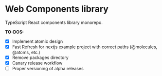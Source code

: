 # Web Components library

TypeScript React components library monorepo.

**TO-DOS:**

- [x] Implement atomic design
- [x] Fast Refresh for nextjs example project with correct paths (@molecules, @atoms, etc.)
- [x] Remove packages directory
- [x] Canary release workflow
- [ ] Proper versioning of alpha releases
